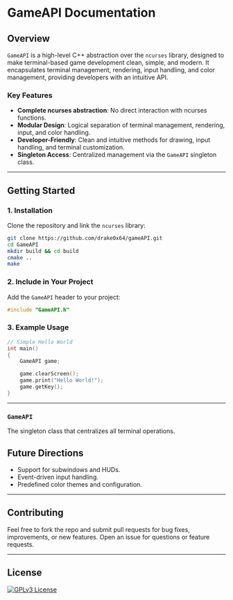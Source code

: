
# **GameAPI Documentation**

## **Overview**
`GameAPI` is a high-level C++ abstraction over the `ncurses` library, designed to make terminal-based game development clean, simple, and modern. It encapsulates terminal management, rendering, input handling, and color management, providing developers with an intuitive API.

### **Key Features**
- **Complete ncurses abstraction**: No direct interaction with ncurses functions.
- **Modular Design**: Logical separation of terminal management, rendering, input, and color handling.
- **Developer-Friendly**: Clean and intuitive methods for drawing, input handling, and terminal customization.
- **Singleton Access**: Centralized management via the `GameAPI` singleton class.

---

## **Getting Started**

### **1. Installation**
Clone the repository and link the `ncurses` library:
```bash
git clone https://github.com/drake0x64/gameAPI.git
cd GameAPI
mkdir build && cd build
cmake ..
make
```

### **2. Include in Your Project**
Add the `GameAPI` header to your project:
```cpp
#include "GameAPI.h"
```

### **3. Example Usage**
```cpp
// Simple Hello World
int main()
{
    GameAPI game;

    game.clearScreen();
    game.print("Hello World!");
    game.getKey();
}
```

---

### **`GameAPI`**
The singleton class that centralizes all terminal operations.

## **Future Directions**
- Support for subwindows and HUDs.
- Event-driven input handling.
- Predefined color themes and configuration.

---

## **Contributing**
Feel free to fork the repo and submit pull requests for bug fixes, improvements, or new features. Open an issue for questions or feature requests.

---

## **License**
[![GPLv3 License](https://img.shields.io/badge/License-GPLv3-blue.svg)](https://www.gnu.org/licenses/gpl-3.0)

